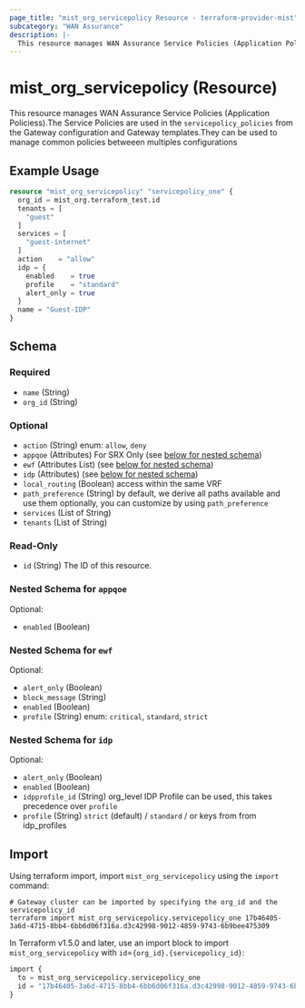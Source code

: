 ```yaml
---
page_title: "mist_org_servicepolicy Resource - terraform-provider-mist"
subcategory: "WAN Assurance"
description: |-
  This resource manages WAN Assurance Service Policies (Application Policiess).The Service Policies are used in the servicepolicy_policies from the Gateway configuration and Gateway templates.They can be used to manage common policies betweeen multiples configurations
---
```


# mist_org_servicepolicy (Resource)

This resource manages WAN Assurance Service Policies (Application Policiess).The Service Policies are used in the `servicepolicy_policies` from the Gateway configuration and Gateway templates.They can be used to manage common policies betweeen multiples configurations


## Example Usage

```terraform
resource "mist_org_servicepolicy" "servicepolicy_one" {
  org_id = mist_org.terraform_test.id
  tenants = [
    "guest"
  ]
  services = [
    "guest-internet"
  ]
  action    = "allow"
  idp = {
    enabled    = true
    profile    = "standard"
    alert_only = true
  }
  name = "Guest-IDP"
}
```

<!-- schema generated by tfplugindocs -->
## Schema

### Required

- `name` (String)
- `org_id` (String)

### Optional

- `action` (String) enum: `allow`, `deny`
- `appqoe` (Attributes) For SRX Only (see [below for nested schema](#nestedatt--appqoe))
- `ewf` (Attributes List) (see [below for nested schema](#nestedatt--ewf))
- `idp` (Attributes) (see [below for nested schema](#nestedatt--idp))
- `local_routing` (Boolean) access within the same VRF
- `path_preference` (String) by default, we derive all paths available and use them
optionally, you can customize by using `path_preference`
- `services` (List of String)
- `tenants` (List of String)

### Read-Only

- `id` (String) The ID of this resource.

<a id="nestedatt--appqoe"></a>
### Nested Schema for `appqoe`

Optional:

- `enabled` (Boolean)


<a id="nestedatt--ewf"></a>
### Nested Schema for `ewf`

Optional:

- `alert_only` (Boolean)
- `block_message` (String)
- `enabled` (Boolean)
- `profile` (String) enum: `critical`, `standard`, `strict`


<a id="nestedatt--idp"></a>
### Nested Schema for `idp`

Optional:

- `alert_only` (Boolean)
- `enabled` (Boolean)
- `idpprofile_id` (String) org_level IDP Profile can be used, this takes precedence over `profile`
- `profile` (String) `strict` (default) / `standard` / or keys from from idp_profiles



## Import
Using terraform import, import `mist_org_servicepolicy` using the `import` command:
```shell
# Gateway cluster can be imported by specifying the org_id and the servicepolicy_id
terraform import mist_org_servicepolicy.servicepolicy_one 17b46405-3a6d-4715-8bb4-6bb6d06f316a.d3c42998-9012-4859-9743-6b9bee475309
```


In Terraform v1.5.0 and later, use an import block to import `mist_org_servicepolicy` with `id`=`{org_id}.{servicepolicy_id}`:

```tf
import {
  to = mist_org_servicepolicy.servicepolicy_one
  id = "17b46405-3a6d-4715-8bb4-6bb6d06f316a.d3c42998-9012-4859-9743-6b9bee475309"
}
```